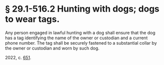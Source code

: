 # § 29.1-516.2 Hunting with dogs; dogs to wear tags.

<p>Any person engaged in lawful hunting with a dog shall ensure that the dog has a tag identifying the name of the owner or custodian and a current phone number. The tag shall be securely fastened to a substantial collar by the owner or custodian and worn by such dog.</p><p>2022, c. <a href='http://lis.virginia.gov/cgi-bin/legp604.exe?221+ful+CHAP0651'>651</a>.</p>